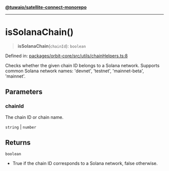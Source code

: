 [**@tuwaio/satellite-connect-monorepo**](../../../README.md)

***

# isSolanaChain()

> **isSolanaChain**(`chainId`): `boolean`

Defined in: [packages/orbit-core/src/utils/сhainHelpers.ts:8](https://github.com/TuwaIO/satellite-connect/blob/3665b1d14479f81479de58c9ee0423967cf0e219/packages/orbit-core/src/utils/сhainHelpers.ts#L8)

Checks whether the given chain ID belongs to a Solana network.
Supports common Solana network names: 'devnet', 'testnet', 'mainnet-beta', 'mainnet'.

## Parameters

### chainId

The chain ID or chain name.

`string` | `number`

## Returns

`boolean`

- True if the chain ID corresponds to a Solana network, false otherwise.
